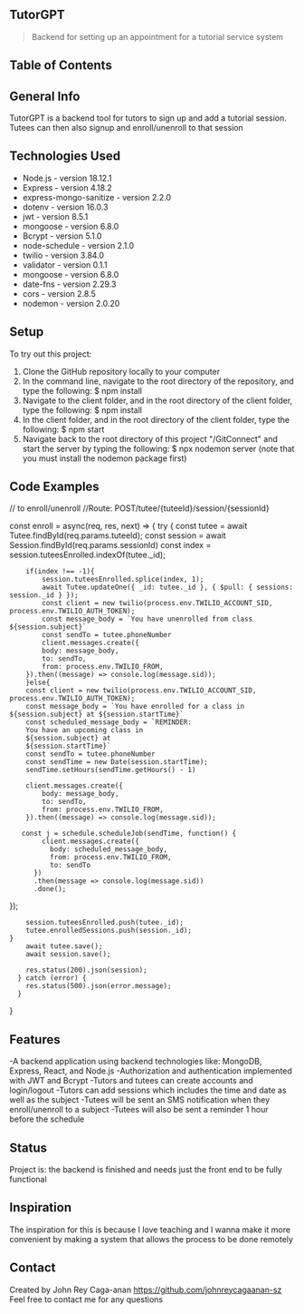 ## TutorGPT
> Backend for setting up an appointment for a tutorial service system

## Table of Contents


## General Info

TutorGPT is a backend tool for tutors to sign up and add a tutorial session. Tutees can then also signup and enroll/unenroll
to that session

## Technologies Used
* Node.js - version 18.12.1
* Express - version 4.18.2
* express-mongo-sanitize - version 2.2.0
* dotenv - version 16.0.3
* jwt - version 8.5.1
* mongoose - version 6.8.0
* Bcrypt - version 5.1.0
* node-schedule - version 2.1.0
* twilio - version 3.84.0
* validator - version 0.1.1
* mongoose - version 6.8.0
* date-fns - version 2.29.3
* cors - version 2.8.5
* nodemon - version 2.0.20

## Setup
To try out this project:
1. Clone the GitHub repository locally to your computer
1. In the command line, navigate to the root directory of the repository, and type the following: 
  $ npm install 
1. Navigate to the client folder, and in the root directory of the client folder, type the following: 
  $ npm install 
1. In the client folder, and in the root directory of the client folder, type the following: 
  $ npm start
1. Navigate back to the root directory of this project "/GitConnect" and start the server by typing the following: 
  $ npx nodemon server (note that you must install the nodemon package first)
  
## Code Examples
// to enroll/unenroll
//Route: POST/tutee/{tuteeId}/session/{sessionId}

const enroll = async(req, res, next) => {
    try {
        const tutee = await Tutee.findById(req.params.tuteeId);
        const session = await Session.findById(req.params.sessionId)
        const index = session.tuteesEnrolled.indexOf(tutee._id);
        
        if(index !== -1){
            session.tuteesEnrolled.splice(index, 1);
            await Tutee.updateOne({ _id: tutee._id }, { $pull: { sessions: session._id } });
            const client = new twilio(process.env.TWILIO_ACCOUNT_SID, process.env.TWILIO_AUTH_TOKEN);
            const message_body = `You have unenrolled from class ${session.subject}`
            const sendTo = tutee.phoneNumber    
            client.messages.create({
            body: message_body,
            to: sendTo,
            from: process.env.TWILIO_FROM,
        }).then((message) => console.log(message.sid));
        }else{
        const client = new twilio(process.env.TWILIO_ACCOUNT_SID, process.env.TWILIO_AUTH_TOKEN);
        const message_body = `You have enrolled for a class in ${session.subject} at ${session.startTime}`
        const scheduled_message_body = `REMINDER:
        You have an upcoming class in
        ${session.subject} at 
        ${session.startTime}`
        const sendTo = tutee.phoneNumber
        const sendTime = new Date(session.startTime);
        sendTime.setHours(sendTime.getHours() - 1)

        client.messages.create({
            body: message_body,
            to: sendTo,
            from: process.env.TWILIO_FROM,
        }).then((message) => console.log(message.sid));

       const j = schedule.scheduleJob(sendTime, function() {
            client.messages.create({
              body: scheduled_message_body,
              from: process.env.TWILIO_FROM,
              to: sendTo
          })
          .then(message => console.log(message.sid))
          .done();
  });

        session.tuteesEnrolled.push(tutee._id);
        tutee.enrolledSessions.push(session._id);
    }
        await tutee.save();
        await session.save();
    
        res.status(200).json(session);
      } catch (error) {
        res.status(500).json(error.message);
      }
    
}

## Features
-A backend application using backend technologies like: MongoDB, Express, React, and Node.js
-Authorization and authentication implemented with JWT and Bcrypt
-Tutors and tutees can create accounts and login/logout
-Tutors can add sessions which includes the time and date as well as the subject
-Tutees will be sent an SMS notification when they enroll/unenroll to a subject
-Tutees will also be sent a reminder 1 hour before the schedule

## Status
Project is: the backend is finished and needs just the front end to be fully functional

## Inspiration
The inspiration for this is because I love teaching and I wanna make it more convenient by making a system that allows
the process to be done remotely

## Contact
Created by John Rey Caga-anan https://github.com/johnreycagaanan-sz
Feel free to contact me for any questions



